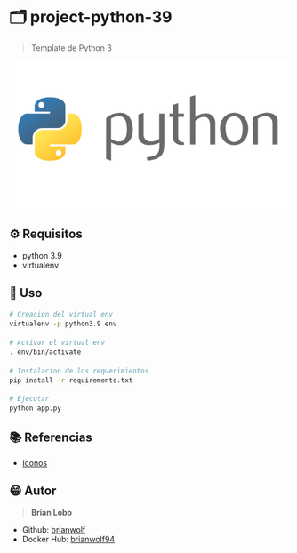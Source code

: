 # :card_index_dividers: project-python-39

> Template de Python 3

![alt](img/base.png)

## :gear: Requisitos

* python 3.9
* virtualenv

## :tada: Uso

```bash
# Creacion del virtual env
virtualenv -p python3.9 env

# Activar el virtual env
. env/bin/activate

# Instalacion de los requerimientos
pip install -r requirements.txt

# Ejecutar
python app.py
```

## :books: Referencias

* [Iconos](https://github.com/ikatyang/emoji-cheat-sheet/blob/master/README.md)

## :grin: Autor

> **Brian Lobo**

* Github: [brianwolf](https://github.com/brianwolf)
* Docker Hub:  [brianwolf94](https://hub.docker.com/u/brianwolf94)

